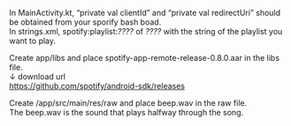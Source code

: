In MainActivity.kt, “private val clientId” and “private val redirectUri” should be obtained from your sporify bash boad.<br>
In strings.xml, <string name="sample_track_uri">spotify:playlist:*????* </string> of *????* with the string of the playlist you want to play.<br>

Create app/libs and place spotify-app-remote-release-0.8.0.aar in the libs file.<br>
↓ download url <br>
https://github.com/spotify/android-sdk/releases<br>

Create /app/src/main/res/raw and place beep.wav in the raw file.<br>
The beep.wav is the sound that plays halfway through the song.<br>
